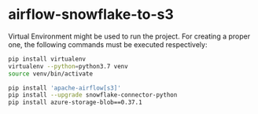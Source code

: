 # airflow-snowflake-to-s3

Virtual Environment might be used to run the project. For creating a proper one, the following commands must be executed respectively:

```bash
pip install virtualenv
virtualenv --python=python3.7 venv
source venv/bin/activate

pip install 'apache-airflow[s3]'
pip install --upgrade snowflake-connector-python
pip install azure-storage-blob==0.37.1
```

